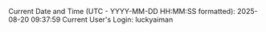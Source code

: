 Current Date and Time (UTC - YYYY-MM-DD HH:MM:SS formatted): 2025-08-20 09:37:59
Current User's Login: luckyaiman
